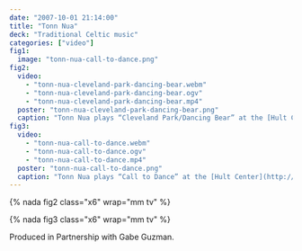```yaml
---
date: "2007-10-01 21:14:00"
title: "Tonn Nua"
deck: "Traditional Celtic music"
categories: ["video"]
fig1:
  image: "tonn-nua-call-to-dance.png"
fig2:
  video:
    - "tonn-nua-cleveland-park-dancing-bear.webm"
    - "tonn-nua-cleveland-park-dancing-bear.ogv"
    - "tonn-nua-cleveland-park-dancing-bear.mp4"
  poster: "tonn-nua-cleveland-park-dancing-bear.png"
  caption: "Tonn Nua plays “Cleveland Park/Dancing Bear” at the [Hult Center](http://www.hultcenter.org/) in Eugene, Oregon."
fig3:
  video:
    - "tonn-nua-call-to-dance.webm"
    - "tonn-nua-call-to-dance.ogv"
    - "tonn-nua-call-to-dance.mp4"
  poster: "tonn-nua-call-to-dance.png"
  caption: "Tonn Nua plays “Call to Dance” at the [Hult Center](http://www.hultcenter.org/) in Eugene, Oregon."
---
```


{% nada fig2 class="x6" wrap="mm tv" %}

{% nada fig3 class="x6" wrap="mm tv" %}

Produced in Partnership with Gabe Guzman.

